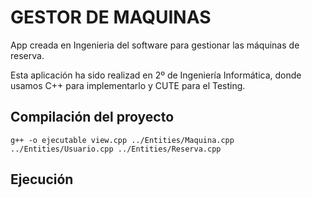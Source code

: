 # GESTOR DE MAQUINAS

  App creada en Ingenieria del software para gestionar las máquinas de reserva. 

  Esta aplicación ha sido realizad en 2º de Ingeniería Informática, donde usamos C++ para implementarlo y CUTE para el Testing.

## Compilación del proyecto
``` 
g++ -o ejecutable view.cpp ../Entities/Maquina.cpp  ../Entities/Usuario.cpp ../Entities/Reserva.cpp 
```

## Ejecución